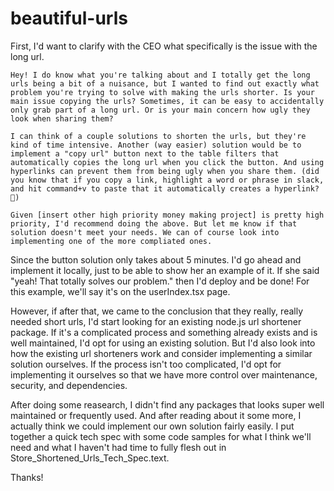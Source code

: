 # beautiful-urls

First, I'd want to clarify with the CEO what specifically is the issue with the long url.

    Hey! I do know what you're talking about and I totally get the long urls being a bit of a nuisance, but I wanted to find out exactly what problem you're trying to solve with making the urls shorter. Is your main issue copying the urls? Sometimes, it can be easy to accidentally only grab part of a long url. Or is your main concern how ugly they look when sharing them? 
    
    I can think of a couple solutions to shorten the urls, but they're kind of time intensive. Another (way easier) solution would be to implement a "copy url" button next to the table filters that automatically copies the long url when you click the button. And using hyperlinks can prevent them from being ugly when you share them. (did you know that if you copy a link, highlight a word or phrase in slack, and hit command+v to paste that it automatically creates a hyperlink? 🤯)

    Given [insert other high priority money making project] is pretty high priority, I'd recommend doing the above. But let me know if that solution doesn't meet your needs. We can of course look into implementing one of the more compliated ones.


Since the button solution only takes about 5 minutes. I'd go ahead and implement it locally, just to be able to show her an example of it. If she said "yeah! That totally solves our problem." then I'd deploy and be done! For this example, we'll say it's on the userIndex.tsx page.

However, if after that, we came to the conclusion that they really, really needed short urls, I'd start looking for an existing node.js url shortener package. If it's a complicated process and something already exists and is well maintained, I'd opt for using an existing solution. But I'd also look into how the existing url shorteners work and consider implementing a similar solution ourselves. If the process isn't too complicated, I'd opt for implementing it ourselves so that we have more control over maintenance, security, and dependencies. 

After doing some reasearch, I didn't find any packages that looks super well maintained or frequently used. And after reading about it some more, I actually think we could implement our own solution fairly easily. I put together a quick tech spec with some code samples for what I think we'll need and what I haven't had time to fully flesh out in Store_Shortened_Urls_Tech_Spec.text.

Thanks!